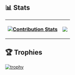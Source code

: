 
<!--
**zk497/zk497** is a ✨ _special_ ✨ repository because its `README.md` (this file) appears on your GitHub profile.

Here are some ideas to get you started:

- 🔭 I’m currently working on ...
- 🌱 I’m currently learning ...
- 👯 I’m looking to collaborate on ...
- 🤔 I’m looking for help with ...
- 💬 Ask me about ...
- 📫 How to reach me: ...
- 😄 Pronouns: ...
- ⚡ Fun fact: ...
![GitHub Stats](https://github-readme-stats.vercel.app/api?username=zk497&count_private=true&show_icons=true&theme=vision-friendly-dark)

[![trophy](https://github-profile-trophy.vercel.app/?username=zk497&title=Commits)](https://github.com/zk497/github-profile-trophy)

<a href="https://fyp-2021-61ceb.web.app/#/">Final Year Project (2021)</a>

## 📊 Github Contribution Animation
![Snake animation](https://github.com/zk497/zk497/blob/output/github-contribution-grid-snake.svg)

-->
## 📊 Stats

<table>
<tr>
<th>

[![Contribution Stats](https://github-contribution-stats.vercel.app/api/?username=zk497)](https://github.com/LordDashMe/github-contribution-stats/)

</th>
<th>
<a href="http://www.github.com/zk497"><img src="https://github-readme-streak-stats.herokuapp.com?user=zk497&theme=nightowl&date_format=j%20M%5B%20Y%5D&border=DD0000&fire=DD0000&ring=DDDDDD&currStreakNum=DDDADA)](https://git.io/streak-stats" /> </a>
</th>
</tr>
</table>

## 🏆 Trophies

<!-- <div style="display: flex; flex-wrap: wrap;">
  <a href="https://github.com/zk497/github-profile-trophy" style="margin-right: 0px;">
    <img src="https://github-profile-trophy.vercel.app/?username=zk497&title=PullRequest" style="width: 49%;"/>
  </a>
  <a href="https://github.com/zk497/github-profile-trophy" style="margin-right: 0px;">
    <img src="https://github-profile-trophy.vercel.app/?username=zk497&title=Commits" style="width: 49%;"/>
  </a>
  <a href="https://github.com/zk497/github-profile-trophy">
    <img src="https://github-profile-trophy.vercel.app/?username=zk497&title=Issues" style="width: 49%;"/>
  </a>
  <a href="https://github.com/zk497/github-profile-trophy">
    <img src="https://github-profile-trophy.vercel.app/?username=zk497&title=Repo" style="width: 49%;"/>
  </a>
</div> -->

[![trophy](https://github-profile-trophy.vercel.app/?username=zk497&theme=onedark)](https://github.com/zk497/github-profile-trophy)









